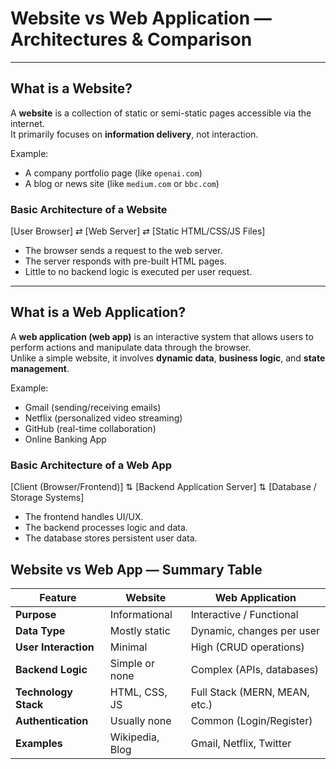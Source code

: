 # Website vs Web Application — Architectures & Comparison

---

## What is a Website?

A **website** is a collection of static or semi-static pages accessible via the internet.  
It primarily focuses on **information delivery**, not interaction.

Example:
- A company portfolio page (like `openai.com`)
- A blog or news site (like `medium.com` or `bbc.com`)

### Basic Architecture of a Website
[User Browser] ⇄ [Web Server] ⇄ [Static HTML/CSS/JS Files]

- The browser sends a request to the web server.
- The server responds with pre-built HTML pages.
- Little to no backend logic is executed per user request.

---

##  What is a Web Application?

A **web application (web app)** is an interactive system that allows users to perform actions and manipulate data through the browser.  
Unlike a simple website, it involves **dynamic data**, **business logic**, and **state management**.

Example:
- Gmail (sending/receiving emails)
- Netflix (personalized video streaming)
- GitHub (real-time collaboration)
- Online Banking App

### Basic Architecture of a Web App
[Client (Browser/Frontend)]
⇅
[Backend Application Server]
⇅
[Database / Storage Systems]

- The frontend handles UI/UX.
- The backend processes logic and data.
- The database stores persistent user data.

## Website vs Web App — Summary Table

| Feature | Website | Web Application |
|----------|----------|----------------|
| **Purpose** | Informational | Interactive / Functional |
| **Data Type** | Mostly static | Dynamic, changes per user |
| **User Interaction** | Minimal | High (CRUD operations) |
| **Backend Logic** | Simple or none | Complex (APIs, databases) |
| **Technology Stack** | HTML, CSS, JS | Full Stack (MERN, MEAN, etc.) |
| **Authentication** | Usually none | Common (Login/Register) |
| **Examples** | Wikipedia, Blog | Gmail, Netflix, Twitter |
